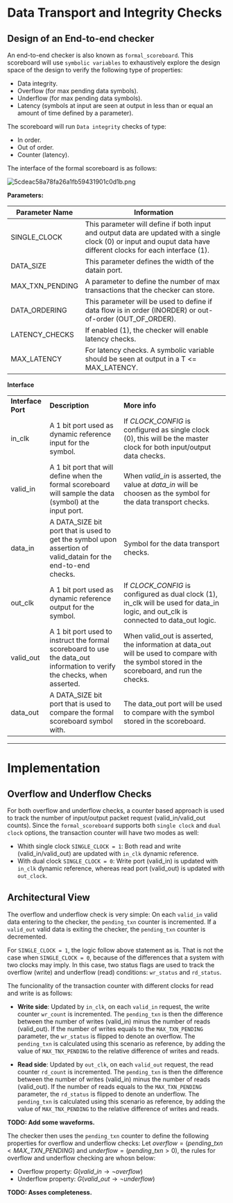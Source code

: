 # Data Transport and Integrity Checks

## Design of an End-to-end checker

An end-to-end checker is also known as `formal_scoreboard`. This scoreboard will use `symbolic variables` to exhaustively explore the design space of the design to verify the following type of properties:

- Data integrity.
- Overflow (for max pending data symbols).
- Underflow (for max pending data symbols).
- Latency (symbols at input are seen at output in less than or equal an amount of time defined by a parameter).

The scoreboard will run `Data integrity` checks of type:

- In order.
- Out of order.
- Counter (latency).

The interface of the formal scoreboard is as follows:

![5cdeac58a78fa26a1fb59431901c0d1b.png](:/b15251e15cf44cedbbf267f5cac58c79)

**Parameters:**

| **Parameter Name** | **Information** |
| --- | --- |
| SINGLE_CLOCK | This parameter will define if both input and output data are updated with a single clock (0) or input and ouput data have different clocks for each interface (1). |
| DATA_SIZE | This parameter defines the width of the datain port. |
| MAX\_TXN\_PENDING | A parameter to define the number of max transactions that the checker can store. |
| DATA_ORDERING | This parameter will be used to define if data flow is in order (INORDER) or out-of-order (OUT\_OF\_ORDER). |
| LATENCY_CHECKS | If enabled (1), the checker will enable latency checks. |
| MAX_LATENCY | For latency checks. A symbolic variable should be seen at output in a T <= MAX_LATENCY. |

**Interface**

|     |     |     |
| --- | --- | --- |
| **Interface Port** | **Description** | **More info** |
| in_clk | A 1 bit port used as dynamic reference input for the symbol. | If *CLOCK_CONFIG* is configured as single clock (0), this will be the master clock for both input/output data checks. |
| valid_in | A 1 bit port that will define when the formal scoreboard will sample the data (symbol) at the input port. | When *valid_in* is asserted, the value at *data_in* will be choosen as the symbol for the data transport checks. |
| data_in | A DATA\_SIZE bit port that is used to get the symbol upon assertion of valid\_datain for the end-to-end checks. | Symbol for the data transport checks. |
| out_clk | A 1 bit port used as dynamic reference output for the symbol. | If *CLOCK_CONFIG* is configured as dual clock (1), in\_clk will be used for data\_in logic, and out\_clk is connected to data\_out logic. |
| valid_out | A 1 bit port used to instruct the formal scoreboard to use the data_out information to verify the checks, when asserted. | When valid\_out is asserted, the information at data\_out will be used to compare with the symbol stored in the scoreboard, and run the checks. |
| data_out | A DATA_SIZE bit port that is used to compare the formal scoreboard symbol with. | The data_out port will be used to compare with the symbol stored in the scoreboard. |

* * *

# Implementation

## Overflow and Underflow Checks
For both overflow and underflow checks, a counter based approach is used to track the number of input/output packet request (valid_in/valid_out counts). Since the `formal_scoreboard` supports both `single clock` and `dual clock` options, the transaction counter will have two modes as well:
* Whith single clock `SINGLE_CLOCK = 1`: Both read and write (valid_in/valid_out) are updated with `in_clk` dynamic reference.
* With dual clock `SINGLE_CLOCK = 0`: Write port (valid_in) is updated with `in_clk` dynamic reference, whereas read port (valid_out) is updated with `out_clock`.

## Architectural View
The overflow and underflow check is very simple: On each `valid_in` valid data entering to the checker, the `pending_txn` counter is incremented. If a `valid_out` valid data is exiting the checker, the `pending_txn` counter is decremented.

For `SINGLE_CLOCK = 1`, the logic follow above statement as is. That is not the case when `SINGLE_CLOCK = 0`, because of the differences that a system with two clocks may imply. In this case, two status flags are used to track the overflow (write) and underflow (read) conditions: `wr_status` and `rd_status`.

The funcionality of the transaction counter with different clocks for read and write is as follows:
* **Write side**: Updated by `in_clk`, on each `valid_in` request, the write counter `wr_count` is incremented. The `pending_txn` is then the difference between the number of writes (valid_in) minus the number of reads (valid_out). If the number of writes equals to the `MAX_TXN_PENDING` parameter, the `wr_status` is flipped to denote an overflow. The `pending_txn` is calculated using this scenario as reference, by adding the value of `MAX_TNX_PENDING` to the relative difference of writes and reads.

* **Read side**: Updated by `out_clk`, on each `valid_out` request, the read counter `rd_count` is incremented. The `pending_txn` is then the difference between the number of writes (valid_in) minus the number of reads (valid_out). If the number of reads equals to the `MAX_TXN_PENDING` parameter, the `rd_status` is flipped to denote an underflow. The `pending_txn` is calculated using this scenario as reference, by adding the value of `MAX_TNX_PENDING` to the relative difference of writes and reads.

__TODO: Add some waveforms.__

The checker then uses the `pending_txn` counter to define the following properties for overflow and underflow checks:
Let $overflow = (pending\_txn < MAX\_TXN\_PENDING)$ and $underflow = (pending\_txn > 0)$, the rules for overflow and underflow checking are whosn below:
* Overflow property: $G(valid\_in \rightarrow \neg overflow)$
* Underflow property: $G(valid\_out \rightarrow \neg underflow)$

__TODO: Asses completeness.__